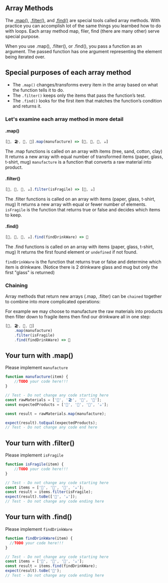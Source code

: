 ## Array Methods

The [.map()](https://developer.mozilla.org/en-US/docs/Web/JavaScript/Reference/Global_Objects/Array/map), 
[.filter()](https://developer.mozilla.org/en-US/docs/Web/JavaScript/Reference/Global_Objects/Array/filter), and [.find()](https://developer.mozilla.org/en-US/docs/Web/JavaScript/Reference/Global_Objects/Array/find) are special tools called array methods. 
With practice you can accomplish lot of the same things you learnbed how to do with loops. Each array method map, filer, find (there are many other)  serve special purpose.

When you use .map(), .filter(), or .find(), you pass a 
function as an argument. The passed function has one argument representing the element 
being iterated over.

## Special purposes of each array method 
- The `.map()` changes/transforms every item in the array based on what the function tells it to do.
- The `.filter()` keeps only the items that pass the function’s test.
- The `.find()` looks for the first item that matches the function’s condition and returns it.

### Let's examine each array method in more detail

#### .map()
```js
[🌳, 🏖️, 🧵, 🏺].map(manufacture) => [📄, 🥂, 👕, ☕️]
```
The .map functions is called on an array with items (tree, sand, cotton, clay)
It returns a new array with equal number of transformed items (paper, glass, t-shirt, mug)
`manufacture` is a function that converts a raw material into product.

#### .filter()
```js
[📄, 🥂, 👕, ☕️].filter(isFragile) => [🥂, ☕️]
```
The .filter functions is called on an array with items (paper, glass, t-shirt, mug)
It returns a new array with equal or fewer number of elements.
`isFragile` is the function that returns true or false and decides which items to keep.

#### .find()
```js
[📄, 🥂, 👕, ☕️].find(findDrinkWare) => 🥂
```
The .find functions is called on an array with items (paper, glass, t-shirt, mug)
It returns the first found element or `undefined` if not found.

`findDrinkWare` is the function that returns true or false and determine which item is drinkware.
(Notice there is 2 drinkware glass and mug but only the first "glass" is returned)


### Chaining
Array methods that return new arrays (.map, .filter) can be `chained` together to combine into more complicated operations:

For example we may choose to manufacture the raw materials into products then filter down to fragile items then find our drinkware all in one step: 

```js
[🌳, 🏖️, 🧵, 🏺]
    .map(manufacture)
    .filter(isFragile)
    .find(findDrinkWare) => 🥂
```

## Your turn with .map()

Please implement `manufacture` 
```js
function manufacture(item) {
    //TODO your code here!!!
}

// Test - Do not change any code starting here
const rawMaterials = ['🌳', '🏖️', '🧵', '🏺'];
const expectedProducts = ['📄', '🥂', '👕', '☕️'];

const result = rawMaterials.map(manufacture);

expect(result).toEqual(expectedProducts); 
// Test - Do not change any code end here
```

## Your turn with .filter()

Please implement `isFragile`

```js
function isFragile(item) {
    //TODO your code here!!!
}

// Test - Do not change any code starting here
const items = ['📄', '🥂', '👕', '☕️'];
const result = items.filter(isFragile);
expect(result).toBe(['🥂', '☕️']);
// Test - Do not change any code ending here
```

## Your turn with .find()

Please implement `findDrinkWare`

```js
function findDrinkWare(item) {
  //TODO your code here!!!
}

// Test - Do not change any code starting here
const items = ['📄', '🥂', '👕', '☕️'];
const result = items.find(findDrinkWare);
expect(result).toBe('🥂');
// Test - Do not change any code ending here
```

<script async src="//jsfiddle.net/gczipr/9wmgb8vn/1/embed/js,result/dark/"></script>
